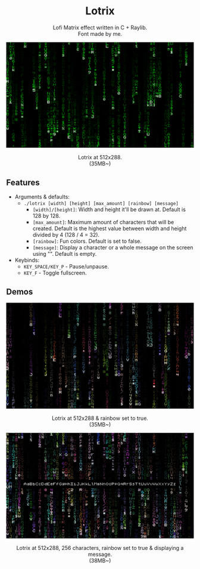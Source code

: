 <h1 align="center">Lotrix</h1>
<p align="center"> Lofi Matrix effect written in C + Raylib.<br>Font made by me.</p>

![](demos/demo0.png)
<p align="center">Lotrix at 512x288.<br>(35MB~)</p>

## Features
- Arguments & defaults:
  - `./lotrix [width] [height] [max_amount] [rainbow] [message]`
    - `[width]/[height]`: Width and height it'll be drawn at. Default is 128 by 128.
    - `[max_amount]`: Maximum amount of characters that will be created. Default is the highest value between width and height divided by 4 (128 / 4 = 32).
    - `[rainbow]`: Fun colors. Default is set to false.
    - `[message]`: Display a character or a whole message on the screen using "". Default is empty.
- Keybinds:
  - `KEY_SPACE/KEY_P` - Pause/unpause.
  - `KEY_F` - Toggle fullscreen.

## Demos
![](demos/demo1.png)
<p align="center">Lotrix at 512x288 & rainbow set to true.<br>(35MB~)</p>

![](demos/demo2.png)
<p align="center">Lotrix at 512x288, 256 characters, rainbow set to true & displaying a message.<br>(38MB~)</p>

